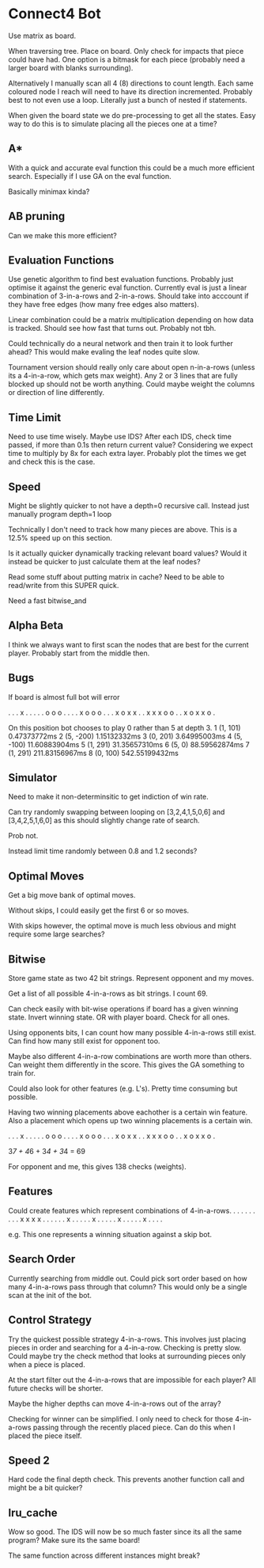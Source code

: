 # Connect4 Bot


Use matrix as board.

When traversing tree.
Place on board.
Only check for impacts that piece could have had.
One option is a bitmask for each piece (probably need a larger board with
blanks surrounding).

Alternatively I manually scan all 4 (8) directions to count length.
Each same coloured node I reach will need to have its direction incremented.
Probably best to not even use a loop. Literally just a bunch of nested if
statements.


When given the board state we do pre-processing to get all the states.
Easy way to do this is to simulate placing all the pieces one at a time?


## A*
With a quick and accurate eval function this could be a much more efficient search.
Especially if I use GA on the eval function.

Basically minimax kinda?



## AB pruning
Can we make this more efficient?




## Evaluation Functions
Use genetic algorithm to find best evaluation functions.
Probably just optimise it against the generic eval function.
Currently eval is just a linear combination of 3-in-a-rows and 2-in-a-rows.
Should take into acccount if they have free edges (how many free edges also matters).

Linear combination could be a matrix multiplication depending on how data is
tracked. Should see how fast that turns out. Probably not tbh.



Could technically do a neural network and then train it to look further ahead?
This would make evaling the leaf nodes quite slow.



Tournament version should really only care about open n-in-a-rows (unless its a
4-in-a-row, which gets max weight). Any 2 or 3 lines that are fully blocked up
should not be worth anything.
Could maybe weight the columns or direction of line differently.




## Time Limit
Need to use time wisely.
Maybe use IDS?
After each IDS, check time passed, if more than 0.1s then return current value?
Considering we expect time to multiply by 8x for each extra layer.
Probably plot the times we get and check this is the case.



## Speed
Might be slightly quicker to not have a depth=0 recursive call.
Instead just manually program depth=1 loop 


Technically I don't need to track how many pieces are above.
This is a 12.5% speed up on this section.


Is it actually quicker dynamically tracking relevant board values?
Would it instead be quicker to just calculate them at the leaf nodes?


Read some stuff about putting matrix in cache?
Need to be able to read/write from this SUPER quick.


Need a fast bitwise_and



## Alpha Beta
I think we always want to first scan the nodes that are best for the current player.
Probably start from the middle then.



## Bugs
If board is almost full bot will error



 . . . x . . .
 . . o o o . .
 . . x o o o .
 . . x o x x .
 . x x x o o .
 . x o x x o .

On this position bot chooses to play 0 rather than 5 at depth 3.
1 (1, 101) 0.47373772ms
2 (5, -200) 1.15132332ms
3 (0, 201) 3.64995003ms
4 (5, -100) 11.60883904ms
5 (1, 291) 31.35657310ms
6 (5, 0) 88.59562874ms
7 (1, 291) 211.83156967ms
8 (0, 100) 542.55199432ms







## Simulator
Need to make it non-determinsitic to get indiction of win rate.

Can try randomly swapping between looping on [3,2,4,1,5,0,6] and [3,4,2,5,1,6,0]
as this should slightly change rate of search.

Prob not.

Instead limit time randomly between 0.8 and 1.2 seconds?



## Optimal Moves
Get a big move bank of optimal moves.

Without skips, I could easily get the first 6 or so moves.

With skips however, the optimal move is much less obvious and might require some
large searches?



## Bitwise

Store game state as two 42 bit strings.
Represent opponent and my moves.

Get a list of all possible 4-in-a-rows as bit strings.
I count 69.

Can check easily with bit-wise operations if board has a given winning state.
Invert winning state. OR with player board. Check for all ones.

Using opponents bits, I can count how many possible 4-in-a-rows still exist.
Can find how many still exist for opponent too.


Maybe also different 4-in-a-row combinations are worth more than others.
Can weight them differently in the score.
This gives the GA something to train for.



Could also look for other features (e.g. L's).
Pretty time consuming but possible.

Having two winning placements above eachother is a certain win feature.
Also a placement which opens up two winning placements is a certain win.



 . . . x . . .
 . . o o o . .
 . . x o o o .
 . . x o x x .
 . x x x o o .
 . x o x x o .

 3*7 + 4*6 + 3*4 + 3*4 = 69

For opponent and me, this gives 138 checks (weights).



## Features

Could create features which represent combinations of 4-in-a-rows.
 . . . . . . .
 . . x x x x .
 . . . . . x .
 . . . . x . .
 . . . x . . .
 . . x . . . .

e.g. This one represents a winning situation against a skip bot.



## Search Order

Currently searching from middle out.
Could pick sort order based on how many 4-in-a-rows pass through that column?
This would only be a single scan at the init of the bot.



## Control Strategy
Try the quickest possible strategy 4-in-a-rows.
This involves just placing pieces in order and searching for a 4-in-a-row.
Checking is pretty slow. Could maybe try the check method that looks at
surrounding pieces only when a piece is placed.



At the start filter out the 4-in-a-rows that are impossible for each player?
All future checks will be shorter.

Maybe the higher depths can move 4-in-a-rows out of the array?

Checking for winner can be simplified.
I only need to check for those 4-in-a-rows passing through the recently placed
piece.
Can do this when I placed the piece itself.


## Speed 2

Hard code the final depth check.
This prevents another function call and might be a bit quicker?




## lru_cache
Wow so good.
The IDS will now be so much faster since its all the same program?
Make sure its the same board!

The same function across different instances might break?



